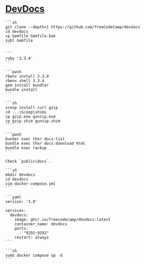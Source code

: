 # [DevDocs](https://github.com/freeCodeCamp/devdocs)

````{tab} Windows 10
```sh
git clone --depth=1 https://github.com/freeCodeCamp/devdocs
cd devdocs
cp Gemfile Gemfile.bak
subl Gemfile
```

```
ruby '3.3.4'
```

```pwsh
rbenv install 3.3.4
rbenv shell 3.3.4
gem install bundler
bundle install
```

```sh
scoop install curl gzip
cd ...\Scoop\shims
cp gzip.exe gunzip.exe
cp gzip.shim gunzip.shim
```

```pwsh
bunder exec thor docs:list
bundle exec thor docs:download html
bundle exec rackup
```

Check `public\docs`.
````

````{tab} Docker compose [^3]
```sh
mkdir devdocs
cd devdocs
vim docker-compose.yml
```

```yaml
version: '3.8'

services:
  devdocs:
    image: ghcr.io/freecodecamp/devdocs:latest
    container_name: devdocs
    ports:
      - "9292:9292"
    restart: always
```

```sh
sudo docker compose up -d
```
````

[^1]: [Any pod command fails for lack of libcurl.dll on a Windows machine.](https://github.com/CocoaPods/CocoaPods/issues/9955)
[^2]: [Not installable on Windows](https://github.com/freeCodeCamp/devdocs/issues/1152)
[^3]: [Using Docker (Recommended)](https://github.com/freeCodeCamp/devdocs#using-docker-recommended)